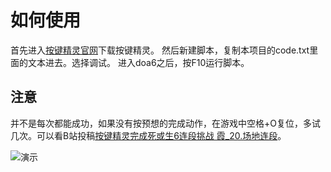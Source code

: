 # 如何使用
首先进入[按键精灵官网](http://www.anjian.com/)下载按键精灵。
然后新建脚本，复制本项目的code.txt里面的文本进去。选择调试。
进入doa6之后，按F10运行脚本。

## 注意
并不是每次都能成功，如果没有按预想的完成动作，在游戏中空格+O复位，多试几次。可以看B站投稿[按键精灵完成死或生6连段挑战 霞_20.场地连段](https://www.bilibili.com/video/av50277083/)。

![演示](./doa_kasumi.gif)

